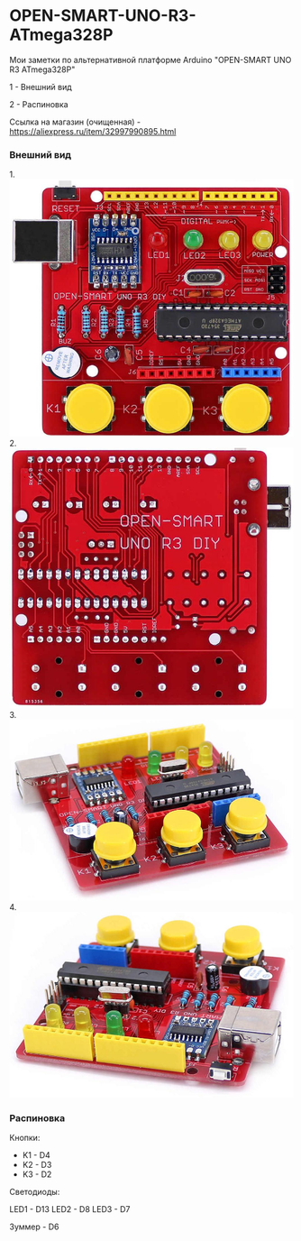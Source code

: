 # OPEN-SMART-UNO-R3-ATmega328P
Мои заметки по альтернативной платформе Arduino "OPEN-SMART UNO R3 ATmega328P"

1 - Внешний вид

2 - Распиновка


Ссылка на магазин (очищенная) - https://aliexpress.ru/item/32997990895.html

<h3>Внешний вид</h3>
1.
<img src="https://github.com/gc986/OPEN-SMART-UNO-R3-ATmega328P/blob/main/images/1.jpeg" alt="вид сверху">
2.
<img src="https://github.com/gc986/OPEN-SMART-UNO-R3-ATmega328P/blob/main/images/2.jpeg" alt="вид снизу">
3.
<img src="https://github.com/gc986/OPEN-SMART-UNO-R3-ATmega328P/blob/main/images/3.jpeg" alt="вид сбоку">
4.
<img src="https://github.com/gc986/OPEN-SMART-UNO-R3-ATmega328P/blob/main/images/4.jpeg" alt="вид сбоку">

<h3>Распиновка</h3>
Кнопки:
<ul>
  <li>K1 - D4</li>
  <li>K2 - D3</li>
  <li>K3 - D2</li>
</ul>

Светодиоды:

LED1 - D13
LED2 - D8
LED3 - D7

Зуммер - D6

